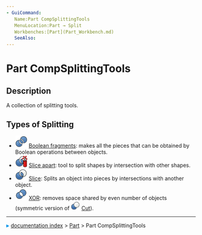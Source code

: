```yaml
---
- GuiCommand:
   Name:Part CompSplittingTools
   MenuLocation:Part → Split
   Workbenches:[Part](Part_Workbench.md)
   SeeAlso:
---
```


# Part CompSplittingTools

## Description

A collection of splitting tools.

## Types of Splitting 

-   <img alt="" src=images/Part_BooleanFragments.svg  style="width:32px;"> [Boolean fragments](Part_BooleanFragments.md): makes all the pieces that can be obtained by Boolean operations between objects.
-   <img alt="" src=images/Part_SliceApart.svg  style="width:32px;"> [Slice apart](Part_SliceApart.md): tool to split shapes by intersection with other shapes.
-   <img alt="" src=images/Part_Slice.svg  style="width:32px;"> [Slice](Part_Slice.md): Splits an object into pieces by intersections with another object.
-   <img alt="" src=images/Part_XOR.svg  style="width:32px;"> [XOR](Part_XOR.md): removes space shared by even number of objects (symmetric version of <img alt="" src=images/Part_Cut.svg  style="width:24px;"> [Cut](Part_Cut.md)).



---
![](images/Right_arrow.png) [documentation index](../README.md) > [Part](Part_Workbench.md) > Part CompSplittingTools
